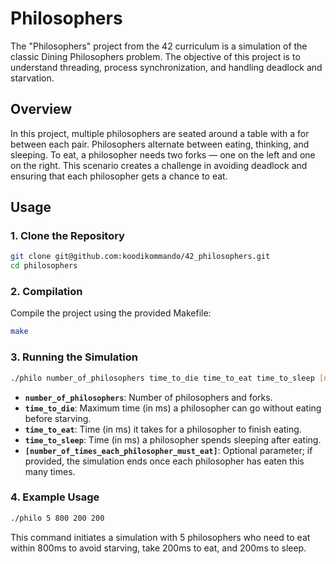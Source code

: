 # Philosophers

The "Philosophers" project from the 42 curriculum is a simulation of the classic Dining Philosophers problem. The objective of this project is to understand threading, process synchronization, and handling deadlock and starvation.

## **Overview**

In this project, multiple philosophers are seated around a table with a for between each pair. Philosophers alternate between eating, thinking, and sleeping. To eat, a philosopher needs two forks — one on the left and one on the right. This scenario creates a challenge in avoiding deadlock and ensuring that each philosopher gets a chance to eat.


## **Usage**

### 1. Clone the Repository

```bash
git clone git@github.com:koodikommando/42_philosophers.git
cd philosophers
```

### 2. Compilation

Compile the project using the provided Makefile:

```bash
make
```

### 3. Running the Simulation

```bash
./philo number_of_philosophers time_to_die time_to_eat time_to_sleep [number_of_times_each_philosopher_must_eat]
```

- **`number_of_philosophers`**: Number of philosophers and forks.
- **`time_to_die`**: Maximum time (in ms) a philosopher can go without eating before starving.
- **`time_to_eat`**: Time (in ms) it takes for a philosopher to finish eating.
- **`time_to_sleep`**: Time (in ms) a philosopher spends sleeping after eating.
- **`[number_of_times_each_philosopher_must_eat]`**: Optional parameter; if provided, the simulation ends once each philosopher has eaten this many times.

### 4. Example Usage

```bash
./philo 5 800 200 200
```

This command initiates a simulation with 5 philosophers who need to eat within 800ms to avoid starving, take 200ms to eat, and 200ms to sleep.
